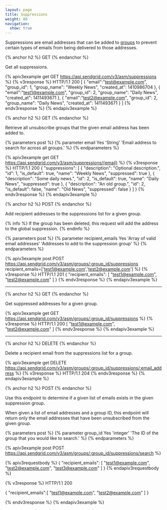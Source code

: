 ```yaml
---
layout: page
title: Suppressions
weight: 80
navigation:
  show: true
---
```


Suppressions are email addresses that can be added to [groups]({{root_url}}/API_Reference/Web_API_v3/Suppression_Management/groups.html) to prevent certain types of emails from being delivered to those addresses.

{% anchor h2 %}
GET
{% endanchor %}

Get all suppressions.

{% apiv3example get GET https://api.sendgrid.com/v3/asm/suppressions %}
{% v3response %}
HTTP/1.1 200
[
  {
    "email":"test@example.com",
    "group_id": 1,
    "group_name": "Weekly News",
    "created_at": 1410986704
  },
  {
    "email":"test1@example.com",
    "group_id": 2,
    "group_name": "Daily News",
    "created_at": 1411493671
  },
  {
    "email":"test2@example.com",
    "group_id": 2,
    "group_name": "Daily News",
    "created_at": 1411493671
  }
]
{% endv3response %}
{% endapiv3example %}

{% anchor h2 %}
GET
{% endanchor %}

Retrieve all unsubscribe groups that the given email address has been added to.

{% parameters post %}
  {% parameter email Yes 'String' 'Email address to search for across all groups.' %}
{% endparameters %}

{% apiv3example get GET https://api.sendgrid.com/v3/asm/suppressions/{email} %}
{% v3response %}
HTTP/1.1 200
{
  "suppressions": [
    {
        "description": "Optional description.",
        "id": 1,
        "is_default": true,
        "name": "Weekly News",
        "suppressed": true
    },
    {
        "description": "Some daily news.",
        "id": 2,
        "is_default": true,
        "name": "Daily News",
        "suppressed": true
    },
    {
        "description": "An old group.",
        "id": 2,
        "is_default": false,
        "name": "Old News",
        "suppressed": false
    }
  ]
}
{% endv3response %}
{% endapiv3example %}

{% anchor h2 %}
POST
{% endanchor %}

Add recipient addresses to the suppressions list for a given group.

{% info %}
If the group has been deleted, this request will add the address to the global suppression.
{% endinfo %}

{% parameters post %}
  {% parameter recipient_emails Yes 'Array of valid email addresses' 'Addresses to add to the suppression group' %}
{% endparameters %}

{% apiv3example post POST https://api.sendgrid.com/v3/asm/groups/:group_id/suppressions recipient_emails=['test1@example.com','test2@example.com'] %}
{% v3response %}
HTTP/1.1 201
{
  "recipient_emails": [
    "test1@example.com",
    "test2@example.com"
  ]
}
{% endv3response %}
{% endapiv3example %}

* * * * *

{% anchor h2 %}
GET
{% endanchor %}

Get suppressed addresses for a given group.

{% apiv3example get GET https://api.sendgrid.com/v3/asm/groups/:group_id/suppressions %}
{% v3response %}
HTTP/1.1 200
[
  "test1@example.com",
  "test2@example.com"
]
{% endv3response %}
{% endapiv3example %}

* * * * *

{% anchor h2 %}
DELETE
{% endanchor %}

Delete a recipient email from the suppressions list for a group.

{% apiv3example get DELETE https://api.sendgrid.com/v3/asm/groups/:group_id/suppressions/:email_address %}
{% v3response %}
HTTP/1.1 204
{% endv3response %}
{% endapiv3example %}

{% anchor h2 %}
POST
{% endanchor %}

Use this endpoint to determine if a given list of emails exists in the given suppression group.

When given a list of email addresses and a group ID, this endpoint will return only the email addresses that have been unsubscribed from the given group.

{% parameters post %}
  {% parameter group_id Yes 'integer' 'The ID of the group that you would like to search.' %}
{% endparameters %}

{% apiv3example post POST https://api.sendgrid.com/v3/asm/groups/:group_id/suppressions/search %}

{% apiv3requestbody %}
{
  "recipient_emails": [
    "test1@example.com",
    "test2@example.com",
    "test3@example.com"
  ]
}
{% endapiv3requestbody %}

{% v3response %}
HTTP/1.1 200

{
  "recipient_emails":[
    "test1@example.com",
    "test2@example.com"
  ]
}

{% endv3response %}
{% endapiv3example %}
